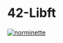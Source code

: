 # 42-Libft
[![norminette](https://github.com/Alexdelia/42-Libft/actions/workflows/norminette.yml/badge.svg)](https://github.com/Alexdelia/42-Libft/actions/workflows/norm.yml)
